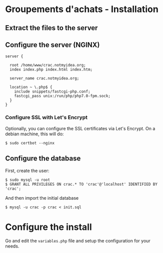 # Groupements d'achats - Installation

## Extract the files to the server

## Configure the server (NGINX)

    server {

      root /home/www/crac.notmyidea.org;
      index index.php index.html index.htm;

      server_name crac.notmyidea.org;

      location ~ \.php$ {
        include snippets/fastcgi-php.conf;
        fastcgi_pass unix:/run/php/php7.0-fpm.sock;
      }
    }

### Configure SSL with Let's Encrypt

Optionally, you can configure the SSL certificates via Let's Encrypt. On a debian machine, this will do:

    $ sudo certbot --nginx

## Configure the database

First, create the user:

    $ sudo mysql -u root
    $ GRANT ALL PRIVILEGES ON crac.* TO 'crac'@'localhost' IDENTIFIED BY 'crac';

And then import the initial database

    $ mysql -u crac -p crac < init.sql
    
# Configure the install

Go and edit the `variables.php` file and setup the configuration for your needs.
